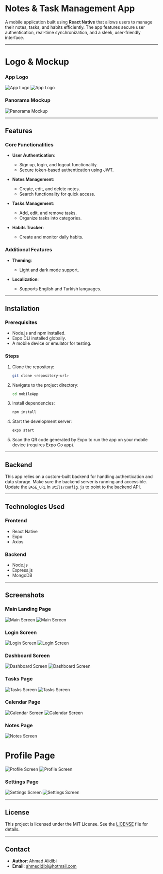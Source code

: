 # Notes & Task Management App

A mobile application built using **React Native** that allows users to manage their notes, tasks, and habits efficiently. The app features secure user authentication, real-time synchronization, and a sleek, user-friendly interface.

---

# Logo & Mockup

### App Logo

![App Logo](screenshots/lightLogo.png "App Logo")
![App Logo](screenshots/darkLogo.png "App Logo")

### Panorama Mockup

![Panorama Mockup](screenshots/PanoramaMockup.png "Panorama Mockup")

---

## Features

### Core Functionalities

- **User Authentication**:

  - Sign up, login, and logout functionality.
  - Secure token-based authentication using JWT.

- **Notes Management**:

  - Create, edit, and delete notes.
  - Search functionality for quick access.

- **Tasks Management**:

  - Add, edit, and remove tasks.
  - Organize tasks into categories.

- **Habits Tracker**:

  - Create and monitor daily habits.

### Additional Features

- **Theming**:

  - Light and dark mode support.

- **Localization**:

  - Supports English and Turkish languages.

---

## Installation

### Prerequisites

- Node.js and npm installed.
- Expo CLI installed globally.
- A mobile device or emulator for testing.

### Steps

1. Clone the repository:

   ```bash
   git clone <repository-url>
   ```

2. Navigate to the project directory:

   ```bash
   cd mobileApp
   ```

3. Install dependencies:

   ```bash
   npm install
   ```

4. Start the development server:

   ```bash
   expo start
   ```

5. Scan the QR code generated by Expo to run the app on your mobile device (requires Expo Go app).

---

## Backend

This app relies on a custom-built backend for handling authentication and data storage. Make sure the backend server is running and accessible. Update the `BASE_URL` in `utils/config.js` to point to the backend API.

---

## Technologies Used

### Frontend

- React Native
- Expo
- Axios

### Backend

- Node.js
- Express.js
- MongoDB

---

## Screenshots

### Main Landing Page
![Main Screen](screenshots/mainLight.png "Main Screen")
![Main Screen](screenshots/mainBlack.png "Main Screen")

### Login Screen 
![Login Screen](screenshots/loginLight.png "Login Screen")
![Login Screen](screenshots/loginBlack.png "Login Screen")

### Dashboard Screen

![Dashboard Screen](screenshots/dashboardLight.png "Dashboard Screen")
![Dashboard Screen](screenshots/DashboardBlack.png "Dashboard Screen")

### Tasks Page
![Tasks Screen](screenshots/taskListLight.png "Tasks Screen")
![Tasks Screen](screenshots/tasksLight.png "Tasks Screen")

### Calendar Page

![Calendar Screen](screenshots/calendarLight.png "Calendar Screen")
![Calendar Screen](screenshots/dateLight.png "Calendar Screen")

### Notes Page

![Notes Screen](screenshots/notesLight.png "Notes Screen")

# Profile Page

![Profile Screen](screenshots/profileLight.png "Profile Screen")
![Profile Screen](screenshots/profileBlack.png "Profile Screen")

### Settings Page

![Settings Screen](screenshots/settingsDark.png "Settings Screen")
![Settings Screen](screenshots/langLight.png "Settings Screen")


---

## License

This project is licensed under the MIT License. See the [LICENSE](LICENSE) file for details.

---

## Contact

- **Author**: Ahmad Alidlbi
- **Email**: [ahmedidlbi@hotmail.com](mailto:ahmedidlbi@hotmail.com)

